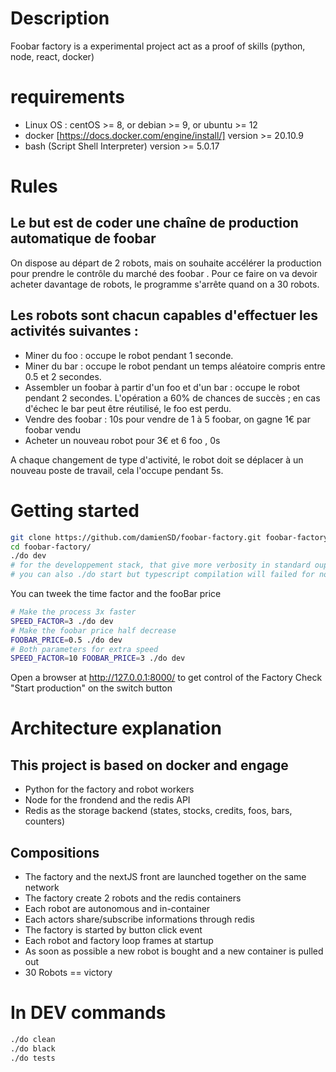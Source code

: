 # Description

Foobar factory is a experimental project act as a proof of skills (python, node, react, docker)

# requirements

- Linux OS : centOS >= 8, or debian >= 9, or ubuntu >= 12 
- docker [https://docs.docker.com/engine/install/] version >= 20.10.9
- bash (Script Shell Interpreter) version >= 5.0.17

# Rules

## Le but est de coder une chaîne de production automatique de foobar

On dispose au départ de 2 robots, mais on souhaite accélérer la production pour
prendre le contrôle du marché des foobar . Pour ce faire on va devoir acheter
davantage de robots, le programme s'arrête quand on a 30 robots.

## Les robots sont chacun capables d'effectuer les activités suivantes :
- Miner du foo : occupe le robot pendant 1 seconde.
- Miner du bar : occupe le robot pendant un temps aléatoire compris entre 0.5
et 2 secondes.
- Assembler un foobar à partir d'un foo et d'un bar : occupe le robot pendant 2
secondes. L'opération a 60% de chances de succès ; en cas d'échec le bar
peut être réutilisé, le foo est perdu.
- Vendre des foobar : 10s pour vendre de 1 à 5 foobar, on gagne 1€ par foobar
vendu
- Acheter un nouveau robot pour 3€ et 6 foo , 0s

A chaque changement de type d'activité, le robot doit se déplacer à un nouveau
poste de travail, cela l'occupe pendant 5s.

# Getting started 

```bash
git clone https://github.com/damienSD/foobar-factory.git foobar-factory
cd foobar-factory/
./do dev
# for the developpement stack, that give more verbosity in standard ouput and nextJS dev mode
# you can also ./do start but typescript compilation will failed for now
```
You can tweek the time factor and the fooBar price

```bash
# Make the process 3x faster
SPEED_FACTOR=3 ./do dev 
# Make the foobar price half decrease
FOOBAR_PRICE=0.5 ./do dev
# Both parameters for extra speed
SPEED_FACTOR=10 FOOBAR_PRICE=3 ./do dev
```


Open a browser at http://127.0.0.1:8000/ to get control of the Factory
Check "Start production" on the switch button

# Architecture explanation

## This project is based on docker and engage 
- Python for the factory and robot workers
- Node for the frondend and the redis API
- Redis as the storage backend (states, stocks, credits, foos, bars, counters)

## Compositions
- The factory and the nextJS front are launched together on the same network
- The factory create 2 robots and the redis containers
- Each robot are autonomous and in-container
- Each actors share/subscribe informations through redis
- The factory is started by button click event
- Each robot and factory loop frames at startup
- As soon as possible a new robot is bought and a new container is pulled out
- 30 Robots == victory


# In DEV commands

```bash
./do clean
./do black
./do tests
```
